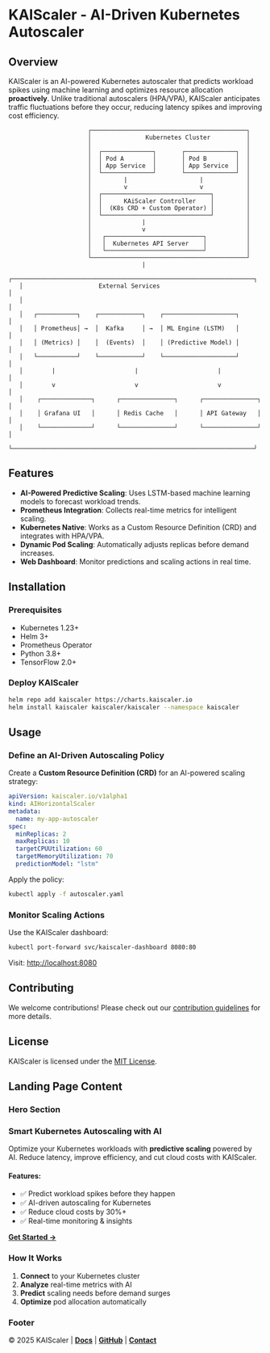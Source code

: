 # KAIScaler - AI-Driven Kubernetes Autoscaler

## Overview

KAIScaler is an AI-powered Kubernetes autoscaler that predicts workload spikes using machine learning and optimizes resource allocation **proactively**. Unlike traditional autoscalers (HPA/VPA), KAIScaler anticipates traffic fluctuations before they occur, reducing latency spikes and improving cost efficiency.

                          ┌───────────────────────────────────────────┐
                          │               Kubernetes Cluster          │
                          │                                           │
                          │  ┌──────────────┐       ┌──────────────┐  │
                          │  │ Pod A        │       │ Pod B        │  │
                          │  │ App Service  │       │ App Service  │  │
                          │  └──────────────┘       └──────────────┘  │
                          │         |                    |            │
                          │         v                    v            │
                          │  ┌──────────────────────────────┐         │
                          │  │      KAiScaler Controller    │         │
                          │  │  (K8s CRD + Custom Operator) │         │
                          │  └──────────────────────────────┘         │
                          │              |                            │
                          │              v                            │
                          │   ┌───────────────────────────┐           │
                          │   │  Kubernetes API Server    │           │
                          │   └───────────────────────────┘           │
                          └───────────────────────────────────────────┘
                                         |
       ┌───────────────────────────────────────────────────────────────────┐
       │                     External Services                             │
       │                                                                   │
       │   ┌───────────┐    ┌────────────┐    ┌────────────────────┐       │
       │   │ Prometheus│ →  │  Kafka     │ →  │ ML Engine (LSTM)   │       │
       │   │ (Metrics) │    │  (Events)  │    │ (Predictive Model) │       │
       │   └───────────┘    └────────────┘    └────────────────────┘       │
       │        |                      |                      |            │
       │        v                      v                      v            │
       │    ┌──────────────┐      ┌───────────────┐      ┌───────────────┐ │
       │    │ Grafana UI   │      │ Redis Cache   │      │ API Gateway   │ │
       │    └──────────────┘      └───────────────┘      └───────────────┘ │
       └───────────────────────────────────────────────────────────────────┘


## Features

- **AI-Powered Predictive Scaling**: Uses LSTM-based machine learning models to forecast workload trends.
- **Prometheus Integration**: Collects real-time metrics for intelligent scaling.
- **Kubernetes Native**: Works as a Custom Resource Definition (CRD) and integrates with HPA/VPA.
- **Dynamic Pod Scaling**: Automatically adjusts replicas before demand increases.
- **Web Dashboard**: Monitor predictions and scaling actions in real time.

## Installation

### Prerequisites

- Kubernetes 1.23+
- Helm 3+
- Prometheus Operator
- Python 3.8+
- TensorFlow 2.0+

### Deploy KAIScaler

```sh
helm repo add kaiscaler https://charts.kaiscaler.io
helm install kaiscaler kaiscaler/kaiscaler --namespace kaiscaler
```

## Usage

### Define an AI-Driven Autoscaling Policy

Create a **Custom Resource Definition (CRD)** for an AI-powered scaling strategy:

```yaml
apiVersion: kaiscaler.io/v1alpha1
kind: AIHorizontalScaler
metadata:
  name: my-app-autoscaler
spec:
  minReplicas: 2
  maxReplicas: 10
  targetCPUUtilization: 60
  targetMemoryUtilization: 70
  predictionModel: "lstm"
```

Apply the policy:

```sh
kubectl apply -f autoscaler.yaml
```

### Monitor Scaling Actions

Use the KAIScaler dashboard:

```sh
kubectl port-forward svc/kaiscaler-dashboard 8080:80
```

Visit: [http://localhost:8080](http://localhost:8080)

## Contributing

We welcome contributions! Please check out our [contribution guidelines](https://github.com/kaiscaler/kaiscaler/blob/main/CONTRIBUTING.md) for more details.

## License

KAIScaler is licensed under the [MIT License](https://github.com/kaiscaler/kaiscaler/blob/main/LICENSE).

## Landing Page Content

### Hero Section

### Smart Kubernetes Autoscaling with AI

Optimize your Kubernetes workloads with **predictive scaling** powered by AI. Reduce latency, improve efficiency, and cut cloud costs with KAIScaler.

#### Features:

- ✅ Predict workload spikes before they happen  
- ✅ AI-driven autoscaling for Kubernetes  
- ✅ Reduce cloud costs by 30%+  
- ✅ Real-time monitoring & insights  

[**Get Started →**](https://kaiscaler.io)

### How It Works

1. **Connect** to your Kubernetes cluster  
2. **Analyze** real-time metrics with AI  
3. **Predict** scaling needs before demand surges  
4. **Optimize** pod allocation automatically  

### Footer

© 2025 KAIScaler | [**Docs**](https://kaiscaler.io/docs) | [**GitHub**](https://github.com/kaiscaler) | [**Contact**](mailto:support@kaiscaler.io)
